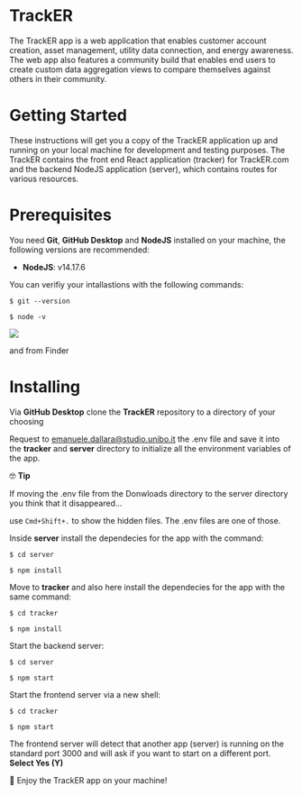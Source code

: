 # TrackER
The TrackER app is a web application that enables customer account creation, asset management, utility data connection, and energy awareness. 
The web app also features a community build that enables end users to create custom data aggregation views to compare themselves against others in their community.

# Getting Started
These instructions will get you a copy of the TrackER application up and running on your local machine for development and testing purposes.
The TrackER contains the front end React application (tracker) for TrackER.com and the backend NodeJS application (server), which contains routes for various resources.

# Prerequisites
You need **Git**, **GitHub Desktop** and **NodeJS** installed on your machine, the following versions are recommended:

- **NodeJS**: v14.17.6

You can verifiy your intallastions with the following commands:

```$ git --version```

`$ node -v`

![](https://media.giphy.com/media/U16vaXXdABRvzAYL2J/giphy.gif)

and from Finder


# Installing
Via **GitHub Desktop** clone the **TrackER** repository to a directory of your choosing


Request to emanuele.dallara@studio.unibo.it the .env file and save it into the **tracker** and **server**  directory to initialize all the environment variables of the app.

:nerd_face: **Tip**

If moving the .env file from the Donwloads directory to the server directory you think that it disappeared... 

use `Cmd+Shift+.` to show the hidden files. The .env files are one of those.

Inside **server** install the dependecies for the app with the command:

`$ cd server`

`$ npm install`



Move to **tracker** and also here install the dependecies for the app with the same command:

`$ cd tracker`

`$ npm install`



Start the backend server:

`$ cd server`

`$ npm start`



Start the frontend server via a new shell:

`$ cd tracker`

`$ npm start`



The frontend server will detect that another app (server) is running on the standard port 3000 and will ask if you want to start on a different port. **Select Yes (Y)**

:tada: Enjoy the TrackER app on your machine!



